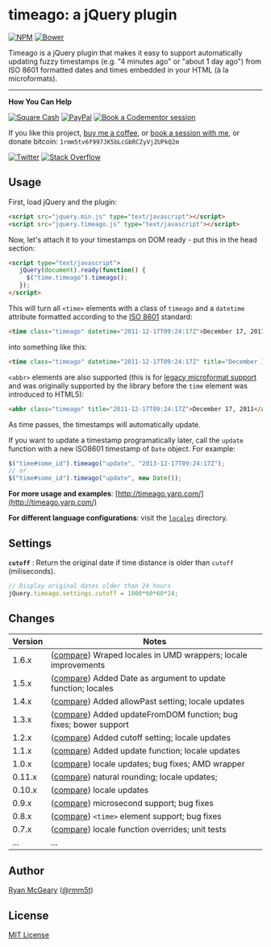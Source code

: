 # timeago: a jQuery plugin

[![NPM](https://img.shields.io/npm/v/timeago.svg)](https://www.npmjs.com/package/timeago)
[![Bower](https://img.shields.io/bower/v/jquery-timeago.svg)](http://bower.io/search/?q=jquery-timeago)

Timeago is a jQuery plugin that makes it easy to support automatically updating
fuzzy timestamps (e.g. "4 minutes ago" or "about 1 day ago") from ISO 8601
formatted dates and times embedded in your HTML (à la microformats).

---

**How You Can Help**

[![Square Cash](http://img.shields.io/badge/square%20cash-$rmm5t-brightgreen.svg)][square]
[![PayPal](http://img.shields.io/badge/paypal-rmm5t-blue.svg)][paypal]
[![Book a Codementor session](http://img.shields.io/badge/codementor-book%20a%20session-orange.svg)][codementor]

If you like this project, [buy me a coffee][paypal], or [book a session with me][codementor], or donate bitcoin: `1rmm5tv6f997JK5bLcGbRCZyVjZUPkQ2m`

[square]: https://cash.me/$rmm5t/5 "Donate to rmm5t for open source!"
[paypal]: https://www.paypal.me/rmm5t/5 "Donate to rmm5t for open source!"
[bitcoin]: bitcoin:1rmm5tv6f997JK5bLcGbRCZyVjZUPkQ2m?amount=0.01&label=Coffee%20to%20rmm5t%20for%20Open%20Source "Buy rmm5t a coffee for open source!"
[codementor]: https://www.codementor.io/rmm5t?utm_campaign=profile&utm_source=button-rmm5t&utm_medium=shields "Book a session with rmm5t on Codementor!"

[![Twitter](https://img.shields.io/twitter/follow/rmm5t.svg?style=social)](https://twitter.com/rmm5t)
[![Stack Overflow](https://img.shields.io/stackexchange/stackoverflow/r/8985.svg?style=social)](http://stackoverflow.com/users/8985/ryan-mcgeary)

## Usage

First, load jQuery and the plugin:

```html
<script src="jquery.min.js" type="text/javascript"></script>
<script src="jquery.timeago.js" type="text/javascript"></script>
```

Now, let's attach it to your timestamps on DOM ready - put this in the head
section:

```html
<script type="text/javascript">
   jQuery(document).ready(function() {
     $("time.timeago").timeago();
   });
</script>
```

This will turn all `<time>` elements with a class of `timeago` and a
`datetime` attribute formatted according to the
[ISO 8601](http://en.wikipedia.org/wiki/ISO_8601) standard:

```html
<time class="timeago" datetime="2011-12-17T09:24:17Z">December 17, 2011</time>
```

into something like this:

```html
<time class="timeago" datetime="2011-12-17T09:24:17Z" title="December 17, 2011">about 1 day ago</time>
```

`<abbr>` elements are also supported (this is for
[legacy microformat support](http://microformats.org/wiki/datetime-design-pattern)
and was originally supported by the library before the `time` element was
introduced to HTML5):

```html
<abbr class="timeago" title="2011-12-17T09:24:17Z">December 17, 2011</abbr>
```

As time passes, the timestamps will automatically update.

If you want to update a timestamp programatically later, call the `update`
function with a new ISO8601 timestamp of `Date` object. For example:

```javascript
$("time#some_id").timeago("update", "2013-12-17T09:24:17Z");
// or
$("time#some_id").timeago("update", new Date());
```

**For more usage and examples**: [http://timeago.yarp.com/](http://timeago.yarp.com/)

**For different language configurations**: visit the [`locales`](https://github.com/rmm5t/jquery-timeago/tree/master/locales) directory.

## Settings

**`cutoff`** : Return the original date if time distance is older than `cutoff` (miliseconds).

```javascript
// Display original dates older than 24 hours
jQuery.timeago.settings.cutoff = 1000*60*60*24;
```

## Changes

| Version | Notes                                                                           |
|---------|---------------------------------------------------------------------------------|
|   1.6.x | ([compare][compare-1.6]) Wraped locales in UMD wrappers; locale improvements    |
|   1.5.x | ([compare][compare-1.5]) Added Date as argument to update function; locales     |
|   1.4.x | ([compare][compare-1.4]) Added allowPast setting; locale updates                |
|   1.3.x | ([compare][compare-1.3]) Added updateFromDOM function; bug fixes; bower support |
|   1.2.x | ([compare][compare-1.2]) Added cutoff setting; locale updates                   |
|   1.1.x | ([compare][compare-1.1]) Added update function; locale updates                  |
|   1.0.x | ([compare][compare-1.0]) locale updates; bug fixes; AMD wrapper                 |
|  0.11.x | ([compare][compare-0.11]) natural rounding; locale updates;                     |
|  0.10.x | ([compare][compare-0.10]) locale updates                                        |
|   0.9.x | ([compare][compare-0.9]) microsecond support; bug fixes                         |
|   0.8.x | ([compare][compare-0.8]) `<time>` element support; bug fixes                    |
|   0.7.x | ([compare][compare-0.7]) locale function overrides; unit tests                  |
|     ... | ...                                                                             |

[compare-1.6]: https://github.com/rmm5t/jquery-timeago/compare/v1.5.4...v1.6.4
[compare-1.5]: https://github.com/rmm5t/jquery-timeago/compare/v1.4.3...v1.5.4
[compare-1.4]: https://github.com/rmm5t/jquery-timeago/compare/v1.3.2...v1.4.3
[compare-1.3]: https://github.com/rmm5t/jquery-timeago/compare/v1.2.0...v1.3.2
[compare-1.2]: https://github.com/rmm5t/jquery-timeago/compare/v1.1.0...v1.2.0
[compare-1.1]: https://github.com/rmm5t/jquery-timeago/compare/v1.0.2...v1.1.0
[compare-1.0]: https://github.com/rmm5t/jquery-timeago/compare/v0.11.4...v1.0.2
[compare-0.11]: https://github.com/rmm5t/jquery-timeago/compare/v0.10.1...v0.11.4
[compare-0.10]: https://github.com/rmm5t/jquery-timeago/compare/v0.9.3...v0.10.1
[compare-0.9]: https://github.com/rmm5t/jquery-timeago/compare/v0.8.2...v0.9.3
[compare-0.8]: https://github.com/rmm5t/jquery-timeago/compare/v0.7.2...v0.8.2
[compare-0.7]: https://github.com/rmm5t/jquery-timeago/compare/v0.6.2...v0.7.2

## Author

[Ryan McGeary](http://ryan.mcgeary.org) ([@rmm5t](http://twitter.com/rmm5t))

## License

[MIT License](https://rmm5t.mit-license.org/)
